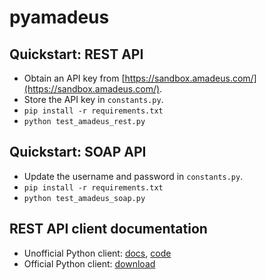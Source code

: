# pyamadeus

## Quickstart: REST API

   * Obtain an API key from [https://sandbox.amadeus.com/](https://sandbox.amadeus.com/).
   * Store the API key in `constants.py`. 
   * `pip install -r requirements.txt`
   * `python test_amadeus_rest.py`

## Quickstart: SOAP API

   * Update the username and password in `constants.py`.
   * `pip install -r requirements.txt`
   * `python test_amadeus_soap.py` 

## REST API client documentation

   * Unofficial Python client: [docs](http://amadeus.readthedocs.io/en/latest/), [code](https://github.com/ardydedase/amadeus-python)
   * Official Python client: [download](http://api.sandbox.amadeus.com/swagger-codegen/python)
